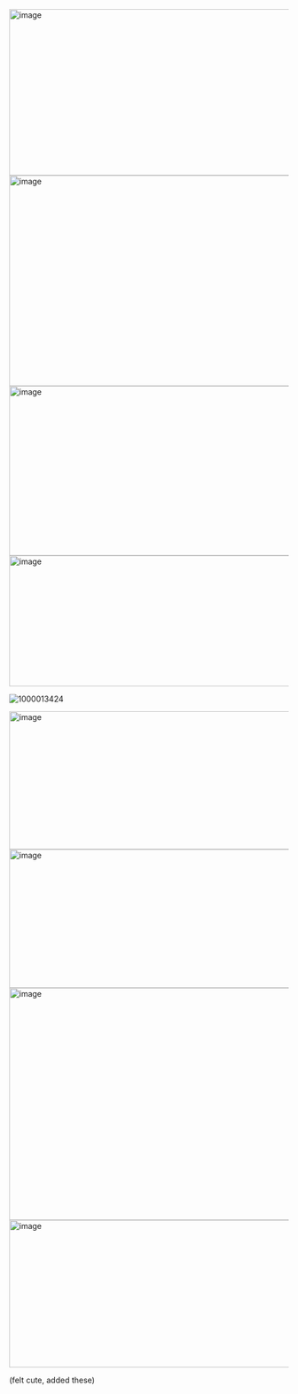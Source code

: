 

<img width="1000" height="300" alt="image" src="https://github.com/user-attachments/assets/63dd7214-ab9a-47ce-9efc-80e148741064" />


<img width="2000" height="380" alt="image" src="https://github.com/user-attachments/assets/5235c16a-9db7-4323-adb6-2751cc80bc54" />


<img width="735" height="306" alt="image" src="https://github.com/user-attachments/assets/27761ab1-b817-4999-9c02-d488c4b71800" />

<img width="600" height="236" alt="image" src="https://github.com/user-attachments/assets/f920f069-1003-4b5c-ab19-f8b677da6612" />

![1000013424](https://github.com/user-attachments/assets/76d856e7-889b-4a5e-aa3b-6843da531a68)



<img width="748" height="249" alt="image" src="https://github.com/user-attachments/assets/9217235c-a72c-4291-9f7f-5a1809af7b65" />
<img width="536" height="250" alt="image" src="https://github.com/user-attachments/assets/a143c937-c3c9-48fe-817f-7bcdb0fb7a3c" />


<img width="736" height="419" alt="image" src="https://github.com/user-attachments/assets/bf93cea1-921e-4749-be5e-f04ee106cd25" />

<img width="734" height="266" alt="image" src="https://github.com/user-attachments/assets/b457389d-7c9d-4b04-aa90-ff34760d984b" />


(felt cute, added these)
